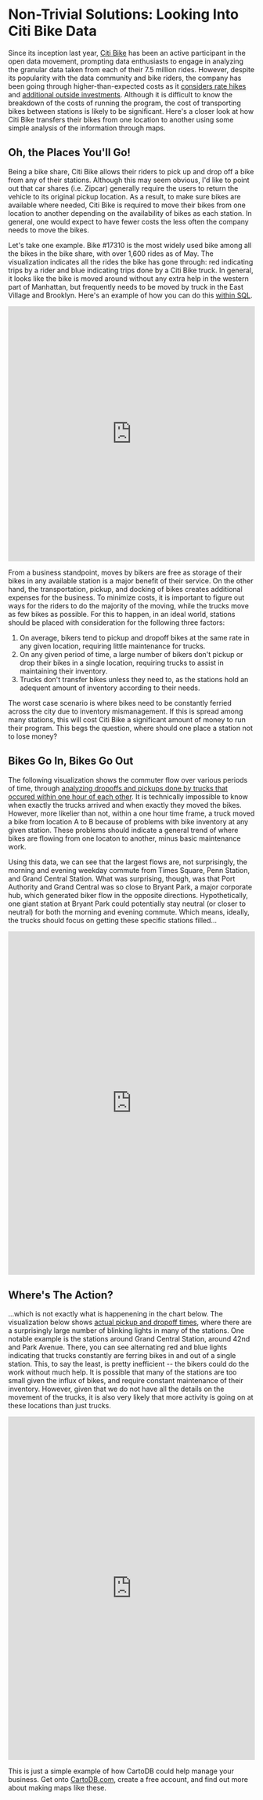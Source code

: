 Non-Trivial Solutions: Looking Into Citi Bike Data
=========
Since its inception last year, [Citi Bike](https://www.citibikenyc.com/) has been an active participant in the open data movement, prompting data enthusiasts to engage in analyzing the granular data taken from each of their 7.5 million rides. However, despite its popularity with the data community and bike riders, the company has been going through higher-than-expected costs as it [considers rate hikes](http://www.nydailynews.com/new-york/citi-bike-rates-spike-50-save-bike-sharing-program-article-1.1853120) and [additional outside investments](http://online.wsj.com/news/articles/SB10001424052702304178104579536212429157936). Although it is difficult to know the breakdown of the costs of running the program, the cost of transporting bikes between stations is likely to be significant.
Here's a closer look at how Citi Bike transfers their bikes from one location to another using some simple analysis of the information through maps.

Oh, the Places You'll Go!
--------------
Being a bike share, Citi Bike allows their riders to pick up and drop off a bike from any of their stations. Although this may seem obvious, I'd like to point out that car shares (i.e. Zipcar) generally require the users to return the vehicle to its original pickup location. As a result, to make sure bikes are available where needed, Citi Bike is required to move their bikes from one location to another depending on the availability of bikes as each station. In general, one would expect to have fewer costs the less often the company needs to move the bikes. 

Let's take one example. Bike #17310 is the most widely used bike among all the bikes in the bike share, with over 1,600 rides as of May. The visualization indicates all the rides the bike has gone through: red indicating trips by a rider and blue indicating trips done by a Citi Bike truck. In general, it looks like the bike is moved around without any extra help in the western part of Manhattan, but frequently needs to be moved by truck in the East Village and Brooklyn. Here's an example of how you can do this [within SQL](https://gist.github.com/tychung84/68add071768cf95d62b0). 
<iframe width='100%' height='520' frameborder='0' src='http://team.cartodb.com/viz/205862b2-1e55-11e4-a972-0e73339ffa50/embed_map' allowfullscreen webkitallowfullscreen mozallowfullscreen oallowfullscreen msallowfullscreen></iframe>

From a business standpoint, moves by bikers are free as storage of their bikes in any available station is a major benefit of their service. On the other hand, the transportation, pickup, and docking of bikes creates additional expenses for the business. To minimize costs, it is important to figure out ways for the riders to do the majority of the moving, while the trucks move as few bikes as possible. For this to happen, in an ideal world, stations should be placed with consideration for the following three factors:

1.	On average, bikers tend to pickup and dropoff bikes at the same rate in any given location, requiring little maintenance for trucks.
2.	On any given period of time, a large number of bikers don't pickup or drop their bikes in a single location, requiring trucks to assist in maintaining their inventory.
3.	Trucks don't transfer bikes unless they need to, as the stations hold an adequent amount of inventory according to their needs.

The worst case scenario is where bikes need to be constantly ferried across the city due to inventory mismanagement. If this is spread among many stations, this will cost Citi Bike a significant amount of money to run their program. This begs the question, where should one place a station not to lose money? 

Bikes Go In, Bikes Go Out
----------------
The following visualization shows the commuter flow over various periods of time, through [analyzing dropoffs and pickups done by trucks that occured within one hour of each other](https://gist.github.com/tychung84/e9726e6ee155e4b7cdb6 ). It is technically impossible to know when exactly the trucks arrived and when exactly they moved the bikes. However, more likelier than not, within a one hour time frame, a truck moved a bike from location A to B because of problems with bike inventory at any given station. These problems should indicate a general trend of where bikes are flowing from one locaton to another, minus basic maintenance work.

Using this data, we can see that the largest flows are, not surprisingly, the morning and evening weekday commute from Times Square, Penn Station, and Grand Central Station. What was surprising, though, was that Port Authority and Grand Central was so close to Bryant Park, a major corporate hub, which generated biker flow in the opposite directions. Hypothetically, one giant station at Bryant Park could potentially stay neutral (or closer to neutral) for both the morning and evening commute. Which means, ideally, the trucks should focus on getting these specific stations filled...

<iframe width='100%' height='700' frameborder='0' src='http://team.cartodb.com/viz/71381978-1d8f-11e4-82da-0e10bcd91c2b/embed_map' allowfullscreen webkitallowfullscreen mozallowfullscreen oallowfullscreen msallowfullscreen></iframe> 

Where's The Action?
----------------
...which is not exactly what is happenening in the chart below. The visualization below shows [actual pickup and dropoff times](https://gist.github.com/tychung84/ce11156e3fbb92b1ee9c), where there are a surprisingly large number of blinking lights in many of the stations. One notable example is the stations around Grand Central Station, around 42nd and Park Avenue. There, you can see alternating red and blue lights indicating that trucks constantly are ferring bikes in and out of a single station. This, to say the least, is pretty inefficient -- the bikers could do the work without much help. It is possible that many of the stations are too small given the influx of bikes, and require constant maintenance of their inventory. However, given that we do not have all the details on the movement of the trucks, it is also very likely that more activity is going on at these locations than just trucks.
<iframe width='100%' height='700' frameborder='0' src='http://team.cartodb.com/viz/003bb518-1d99-11e4-9877-0edbca4b5057/embed_map' allowfullscreen webkitallowfullscreen mozallowfullscreen oallowfullscreen msallowfullscreen></iframe>

This is just a simple example of how CartoDB could help manage your business. Get onto [CartoDB.com](http://www.cartodb.com), create a free account, and find out more about making maps like these.

